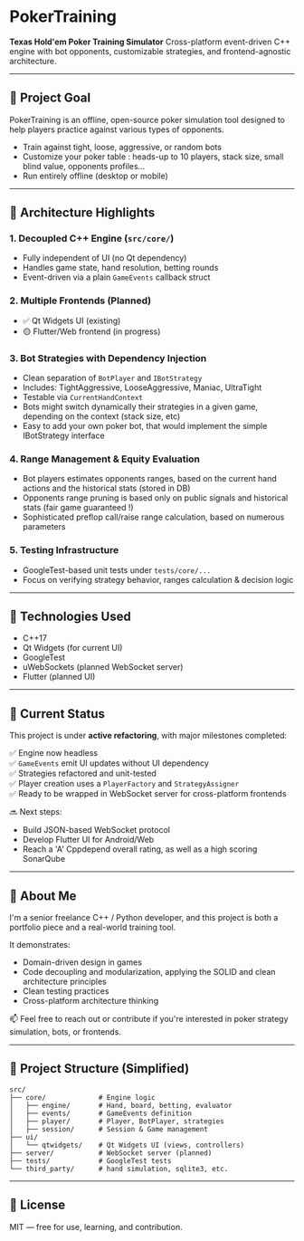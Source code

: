 # PokerTraining

**Texas Hold'em Poker Training Simulator**
Cross-platform event-driven C++ engine with bot opponents, customizable strategies, and frontend-agnostic architecture.

---

## 🎯 Project Goal

PokerTraining is an offline, open-source poker simulation tool designed to help players practice against various types of opponents.

* Train against tight, loose, aggressive, or random bots
* Customize your poker table : heads-up to 10 players, stack size, small blind value, opponents profiles...
* Run entirely offline (desktop or mobile)

---

## 🧱 Architecture Highlights

### 1. **Decoupled C++ Engine** (`src/core/`)

* Fully independent of UI (no Qt dependency)
* Handles game state, hand resolution, betting rounds
* Event-driven via a plain `GameEvents` callback struct

### 2. **Multiple Frontends (Planned)**

* ✅ Qt Widgets UI (existing)
* 🟡 Flutter/Web frontend (in progress)

### 3. **Bot Strategies with Dependency Injection**

* Clean separation of `BotPlayer` and `IBotStrategy`
* Includes: TightAggressive, LooseAggressive, Maniac, UltraTight
* Testable via `CurrentHandContext`
* Bots might switch dynamically their strategies in a given game, depending on the context (stack size, etc)
* Easy to add your own poker bot, that would implement the simple IBotStrategy interface

### 4. **Range Management & Equity Evaluation**

* Bot players estimates opponents ranges, based on the current hand actions and the historical stats (stored in DB)
* Opponents range pruning is based only on public signals and historical stats (fair game guaranteed !)
* Sophisticated preflop call/raise range calculation, based on numerous parameters

### 5. **Testing Infrastructure**

* GoogleTest-based unit tests under `tests/core/...`
* Focus on verifying strategy behavior, ranges calculation & decision logic

---

## 🔧 Technologies Used

* C++17
* Qt Widgets (for current UI)
* GoogleTest
* uWebSockets (planned WebSocket server)
* Flutter (planned UI)

---

## 🚧 Current Status

This project is under **active refactoring**, with major milestones completed:

✅ Engine now headless  
✅ `GameEvents` emit UI updates without UI dependency  
✅ Strategies refactored and unit-tested  
✅ Player creation uses a `PlayerFactory` and `StrategyAssigner`  
✅ Ready to be wrapped in WebSocket server for cross-platform frontends  


🔜 Next steps:

* Build JSON-based WebSocket protocol
* Develop Flutter UI for Android/Web
* Reach a 'A' Cppdepend overall rating, as well as a high scoring SonarQube

---

## 🙋 About Me

I'm a senior freelance C++ / Python developer, and this project is both a portfolio piece and a real-world training tool.

It demonstrates:

* Domain-driven design in games
* Code decoupling and modularization, applying the SOLID and clean architecture principles
* Clean testing practices
* Cross-platform architecture thinking

📫 Feel free to reach out or contribute if you're interested in poker strategy simulation, bots, or frontends.

---

## 📁 Project Structure (Simplified)

```
src/
├── core/             # Engine logic
│   ├── engine/       # Hand, board, betting, evaluator
│   ├── events/       # GameEvents definition
│   ├── player/       # Player, BotPlayer, strategies
│   ├── session/      # Session & Game management
├── ui/
│   └── qtwidgets/    # Qt Widgets UI (views, controllers)
├── server/           # WebSocket server (planned)
├── tests/            # GoogleTest tests
└── third_party/      # hand simulation, sqlite3, etc.
```

---

## 📝 License

MIT — free for use, learning, and contribution.
